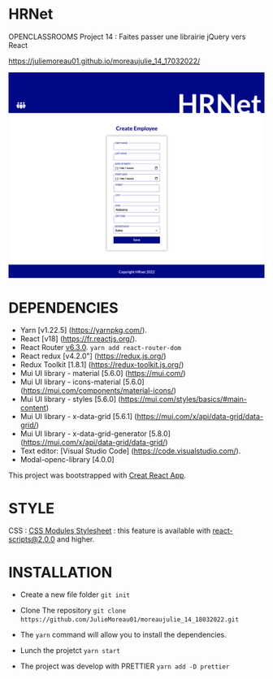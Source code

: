 # HRNet

OPENCLASSROOMS Project 14 : Faites passer une librairie jQuery vers React

https://juliemoreau01.github.io/moreaujulie_14_17032022/

![HRNet](https://raw.githubusercontent.com/JulieMoreau01/moreaujulie_14_17032022/main/src/assets/readme.png)

# DEPENDENCIES

- Yarn [v1.22.5] (https://yarnpkg.com/).
- React [v18] (https://fr.reactjs.org/).
- React Router [v6.3.0](https://reactrouter.com/).
  `yarn add react-router-dom`
- React redux [v4.2.0"] (https://redux.js.org/)
- Redux Toolkit [1.8.1] (https://redux-toolkit.js.org/)
- Mui UI library - material [5.6.0] (https://mui.com/)
- Mui UI library - icons-material [5.6.0] (https://mui.com/components/material-icons/)
- Mui UI library - styles [5.6.0] (https://mui.com/styles/basics/#main-content)
- Mui UI library - x-data-grid [5.6.1] (https://mui.com/x/api/data-grid/data-grid/)
- Mui UI library - x-data-grid-generator [5.8.0] (https://mui.com/x/api/data-grid/data-grid/)
- Text editor: [Visual Studio Code] (https://code.visualstudio.com/).
- Modal-openc-library [4.0.0]

This project was bootstrapped with [Creat React App](https://create-react-app.dev/).

# STYLE

CSS : [CSS Modules Stylesheet](https://create-react-app.dev/docs/adding-a-css-modules-stylesheet/) : this feature is available with react-scripts@2.0.0 and higher.

# INSTALLATION

- Create a new file folder
  `git init`

- Clone The repository
  `git clone https://github.com/JulieMoreau01/moreaujulie_14_18032022.git`

- The `yarn` command will allow you to install the dependencies.

- Lunch the projetct
  `yarn start`

- The project was develop with PRETTIER
  `yarn add -D prettier`
  
  
